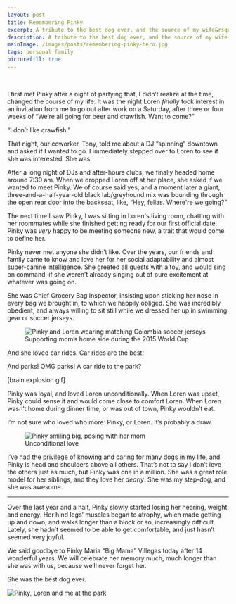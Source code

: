 ```yaml
---
layout: post
title: Remembering Pinky
excerpt: A tribute to the best dog ever, and the source of my wife&rsquo;s greatest joy.
description: A tribute to the best dog ever, and the source of my wife's greatest joy.
mainImage: /images/posts/remembering-pinky-hero.jpg
tags: personal family
picturefill: true
---
```


<img alt=""
     src="/images/posts/remembering-pinky-hero.jpg"
     srcset="/images/posts/remembering-pinky-hero-400.jpg 400w, /images/posts/remembering-pinky-hero.jpg 720w"
     sizes="(min-width: 720px) 720px, 100vw">

I first met Pinky after a night of partying that, I didn’t realize at the time, changed the course of my life. It was the night Loren *finally* took interest in an invitation from me to go out after work on a Saturday, after three or four weeks of “We’re all going for beer and crawfish. Want to come?”

“I don’t like crawfish.”

That night, our coworker, Tony, told me about a DJ “spinning” downtown and asked if I wanted to go. I immediately stepped over to Loren to see if she was interested. She was.

After a long night of DJs and after-hours clubs, we finally headed home around 7:30 am. When we dropped Loren off at her place, she asked if we wanted to meet Pinky. We of course said yes, and a moment later a giant, three-and-a-half-year-old black lab/greyhound mix was bounding through the open rear door into the backseat, like, “Hey, fellas. Where're we going?”

The next time I saw Pinky, I was sitting in Loren's living room, chatting with her roommates while she finished getting ready for our first official date. Pinky was *very* happy to be meeting someone new, a trait that would come to define her.

Pinky never met anyone she didn’t like. Over the years, our friends and family came to know and love her for her social adaptability and almost super-canine intelligence. She greeted all guests with a toy, and would sing on command, if she weren’t already singing out of pure excitement at whatever was going on.

She was Chief Grocery Bag Inspector, insisting upon sticking her nose in every bag we brought in, to which we happily obliged. She was incredibly obedient, and always willing to sit still while we dressed her up in swimming gear or soccer jerseys.

<figure>
  <img alt="Pinky and Loren wearing matching Colombia soccer jerseys"
       src="/images/posts/remembering-pinky-good-sport.jpg"
       srcset="/images/posts/remembering-pinky-good-sport-400.jpg 400w, /images/posts/remembering-pinky-good-sport.jpg 720w"
       sizes="(min-width: 720px) 720px, 100vw">
  <figcaption>Supporting mom&rsquo;s home side during the 2015 World Cup</figcaption>
</figure>

And she loved car rides. Car rides are the best!

And parks! OMG parks! A car ride to the park?

[brain explosion gif]

Pinky was loyal, and loved Loren unconditionally. When Loren was upset, Pinky could sense it and would come close to comfort Loren. When Loren wasn’t home during dinner time, or was out of town, Pinky wouldn’t eat.

I’m not sure who loved who more: Pinky, or Loren. It’s probably a draw.

<figure>
  <img alt="Pinky smiling big, posing with her mom"
       src="/images/posts/remembering-pinky-with-momma.jpg"
       srcset="/images/posts/remembering-pinky-with-momma-400.jpg 400w, /images/posts/remembering-pinky-with-momma.jpg 720w"
       sizes="(min-width: 720px) 720px, 100vw">
  <figcaption>Unconditional love</figcaption>
</figure>

I’ve had the privilege of knowing and caring for many dogs in my life, and Pinky is head and shoulders above all others. That’s not to say I don’t love the others just as much, but Pinky was one in a million. She was a great role model for her siblings, and they love her *dearly*. She was my step-dog, and she was awesome.

---

Over the last year and a half, Pinky slowly started losing her hearing, weight and energy. Her hind legs’ muscles began to atrophy, which made getting up and down, and walks longer than a block or so, increasingly difficult. Lately, she hadn’t seemed to be able to get comfortable, and just hasn’t seemed very joyful.

We said goodbye to Pinky Maria “Big Mama” Villegas today after 14 wonderful years. We will celebrate her memory much, much longer than she was with us, because we’ll never forget her.

She was the best dog ever.

<img alt="Pinky, Loren and me at the park"
     src="/images/posts/remembering-pinky-family.jpg"
     srcset="/images/posts/remembering-pinky-family-400.jpg 400w, /images/posts/remembering-pinky-family.jpg 720w"
     sizes="(min-width: 720px) 720px, 100vw">
